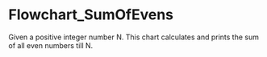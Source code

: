 # Flowchart_SumOfEvens
Given a positive integer number N. This chart calculates and prints the sum of all even numbers till N.
